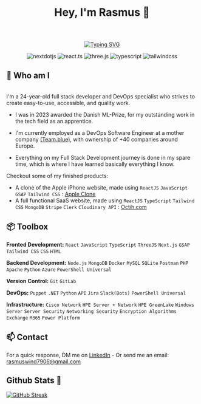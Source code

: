 # <p align="center"> Hey, I'm Rasmus 👋 </p>
<br>

<p align="center"> 
 <a href="https://git.io/typing-svg"><img src="https://readme-typing-svg.demolab.com?font=Fira+Code&pause=1000&color=40CF8E&random=false&width=465&lines=Self+Taught+Full+Stack+Web+Developer.;Infrastructure+DevOps+Software+Engineer." alt="Typing SVG" /></a>
</p>

<div align="center">
    <img src="https://img.shields.io/badge/-Next_JS-black?style=for-the-badge&logoColor=white&logo=nextdotjs&color=000000" alt="nextdotjs" />
    <img src="https://img.shields.io/badge/-React_TS-black?style=for-the-badge&logoColor=white&logo=react&color=61DAFB" alt="react.ts" />
    <img src="https://img.shields.io/badge/-Three_JS-black?style=for-the-badge&logoColor=white&logo=threedotjs&color=000000" alt="three.js" />
    <img src="https://img.shields.io/badge/-TypeScript-black?style=for-the-badge&logoColor=white&logo=typescript&color=3178C6" alt="typescript" />
    <img src="https://img.shields.io/badge/-Tailwind_CSS-black?style=for-the-badge&logoColor=white&logo=tailwindcss&color=06B6D4" alt="tailwindcss" />
 
  </div>



## 🙌 Who am I
<br>
I'm a 24-year-old full stack developer and DevOps specialist who strives to create easy-to-use, accessible, and quality work.

 - I was in 2023 awarded the Danish ML-Prize, for my outstanding work in the tech field as an apprentice.

 - I'm currently employed as a DevOps Software Engineer at a mother company [(Team.blue)](Team.blue), with ownership of +40 companies around Europe.

 - Everything on my Full Stack Development journey is done in my spare time, which is where I have learned basically everything I know.

Checkout some of my finished products:
 - A clone of the Apple iPhone website, made using `ReactJS` `JavaScript` `GSAP` `Tailwind CSS` : [Apple Clone](https://phone-showcase.octih.com)
 - A full functional SaaS website, made using `ReactJS` `TypeScript` `Tailwind CSS` `MongoDB` `Stripe` `Clerk` `Cloudinary API` : [Octih.com](http://octih.com)
## 📦 Toolbox
 
 **Fronted Development:** `React` `JavaScript` `TypeScript` `ThreeJS` `Next.js` `GSAP` `Tailwind CSS` `CSS` `HTML`

 **Backend Development:** `Node.js` `MongoDB` `Docker` `MySQL` `SQLite` `Postman` `PHP` `Apache` `Python` `Azure` `PowerShell Universal` </p>

 **Version Control:** `Git` `GitLab`

 **DevOps:** `Puppet` `.NET` `Python` `API` `Jira` `Slack(Bots)` `PowerShell Universal`

 **Infrastructure:** `Cisco Network` `HPE Server + Network` `HPE GreenLake` `Windows Server` `Server Security` `Networking Security` `Encryption Algorithms` `Exchange` `M365` `Power Platform`


## 📫 Contact

 For a quick response, DM me on [LinkedIn](https://www.linkedin.com/in/rasmus-wind/) - Or send me an email: rasmuswind7906@gmail.com

## Github Stats 💙

[![GitHub Streak](https://streak-stats.demolab.com/?user=rasmuswind-ai)](https://git.io/streak-stats)
